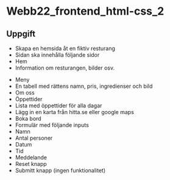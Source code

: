 # Webb22_frontend_html-css_2

## Uppgift

- Skapa en hemsida åt en fiktiv resturang
- Sidan ska innehålla följande sidor
- Hem
- Information om resturangen, bilder osv.

* Meny
* En tabell med rättens namn, pris, ingredienser och bild
* Om oss
* Öppettider
* Lista med öppettider för alla dagar
* Lägg in en karta från hitta.se eller google maps
* Boka bord
* Formulär med följande inputs
* Namn
* Antal personer
* Datum
* Tid
* Meddelande
* Reset knapp
* Submitt knapp (ingen funktionalitet)
